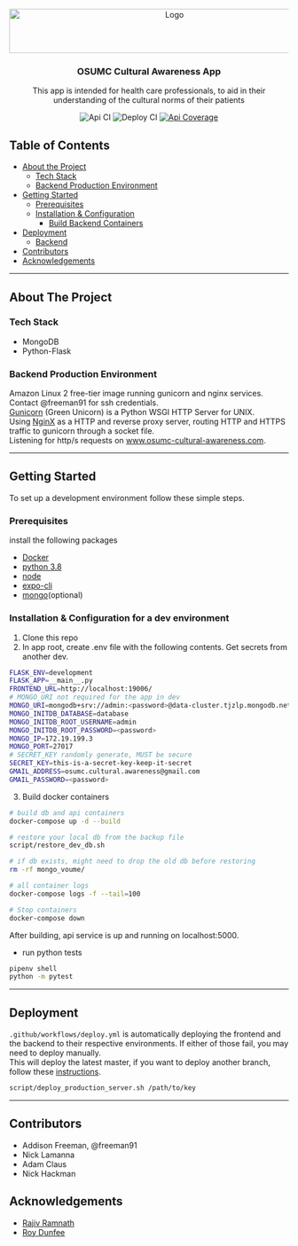 <!-- PROJECT LOGO -->
<br />
<div align="center">
  <img src="./public/osu-cse-logo.jpg" alt="Logo" width="580" height="80">

  <h3 align="center">OSUMC Cultural Awareness App</h3>

  <p align="center">
    This app is intended for health care professionals, to aid in their understanding of the cultural norms of their patients
  </p>
  <img src="https://github.com/freeman91/api/workflows/Api/badge.svg" alt="Api CI"/>
  <img src="https://github.com/freeman91/api/workflows/Deploy/badge.svg" alt="Deploy CI"/>
  <a href="https://coveralls.io/github/freeman91/api?branch=main"><img src="https://coveralls.io/repos/github/freeman91/OSUMC-Cultural-Awareness-App/badge.svg?branch=main" alt="Api Coverage"/> </a>
</div>

<!-- TABLE OF CONTENTS -->

## Table of Contents

- [About the Project](#about-the-project)
  - [Tech Stack](#tech-stack)
  - [Backend Production Environment](#backend-production-environment)
- [Getting Started](#getting-started)
  - [Prerequisites](#prerequisites)
  - [Installation & Configuration](#Installation-&-Configuration)
    - [Build Backend Containers](#build-backend-containers)
- [Deployment](#deployment)
  - [Backend](#backend)
- [Contributors](#contributors)
- [Acknowledgements](#acknowledgements)

***

## About The Project
### Tech Stack

- MongoDB  
- Python-Flask  

### Backend Production Environment
Amazon Linux 2 free-tier image running gunicorn and nginx services. Contact @freeman91 for ssh credentials.  
[Gunicorn](https://gunicorn.org/#docs) (Green Unicorn) is a Python WSGI HTTP Server for UNIX.  
Using [NginX](https://nginx.org/en/) as a HTTP and reverse proxy server, routing HTTP and HTTPS traffic to gunicorn through a socket file.  
Listening for http/s requests on www.osumc-cultural-awareness.com.  


***

## Getting Started

To set up a development environment follow these simple steps.

### Prerequisites

install the following packages

- [Docker](https://docs.docker.com/get-docker/)
- [python 3.8](https://www.python.org/downloads/)
- [node](https://nodejs.org/en/download/)
- [expo-cli](https://docs.expo.io/get-started/installation/)
- [mongo](https://www.mongodb.com/try/download/community)(optional)

### Installation & Configuration for a dev environment

1. Clone this repo
2. In app root, create .env file with the following contents. Get secrets from another dev.

```sh
FLASK_ENV=development
FLASK_APP=__main__.py
FRONTEND_URL=http://localhost:19006/
# MONGO_URI not required for the app in dev
MONGO_URI=mongodb+srv://admin:<password>@data-cluster.tjzlp.mongodb.net/database?retryWrites=true&w=majority
MONGO_INITDB_DATABASE=database
MONGO_INITDB_ROOT_USERNAME=admin
MONGO_INITDB_ROOT_PASSWORD=<password>
MONGO_IP=172.19.199.3
MONGO_PORT=27017
# SECRET_KEY randomly generate, MUST be secure
SECRET_KEY=this-is-a-secret-key-keep-it-secret
GMAIL_ADDRESS=osumc.cultural.awareness@gmail.com
GMAIL_PASSWORD=<password>
```

3. Build docker containers

```sh
# build db and api containers
docker-compose up -d --build

# restore your local db from the backup file
script/restore_dev_db.sh

# if db exists, might need to drop the old db before restoring
rm -rf mongo_voume/

# all container logs
docker-compose logs -f --tail=100

# Stop containers
docker-compose down
```

After building, api service is up and running on localhost:5000.


- run python tests

```sh
pipenv shell
python -m pytest
```

***

## Deployment
`.github/workflows/deploy.yml` is automatically deploying the frontend and the backend to their respective environments. If either of those fail, you may need to deploy manually.  
This will deploy the latest master, if you want to deploy another branch, follow these [instructions](https://github.com/freeman91/OSUMC-Cultural-Awareness-App/blob/master/docs/deployment.md#deploy-manually).

```sh
script/deploy_production_server.sh /path/to/key
```  

***

## Contributors

- Addison Freeman, @freeman91
- Nick Lamanna
- Adam Claus
- Nick Hackman

## Acknowledgements

- [Rajiv Ramnath]()
- [Roy Dunfee]()
